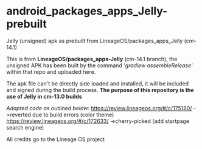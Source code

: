 # android_packages_apps_Jelly-prebuilt
Jelly (unsigned) apk as prebuilt from LineageOS/packages_apps_Jelly (cm-14.1)

This is from **LineageOS/packages_apps-Jelly** (cm-14.1 branch), the unsigned 
APK has been built by the command *'gradlew assembleRelease'* within that repo
and uploaded here. 

The apk file can't be directly side loaded and installed, it will be included 
and signed during the build process. 
**The purpose of this repository is the use of Jelly in cm-13.0 builds**

_Adapted code as outlined below:_
https://review.lineageos.org/#/c/175180/ ->reverted due to build errors (color theme)
https://review.lineageos.org/#/c/172633/ ->cherry-picked (add startpage search engine)


All credits go to the Lineage OS project 
